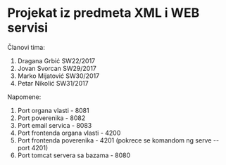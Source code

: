 # Projekat iz predmeta XML i WEB servisi

Članovi tima:
1. Dragana Grbić SW22/2017
2. Jovan Svorcan SW29/2017
3. Marko Mijatović SW30/2017
4. Petar Nikolić SW31/2017

Napomene:
1. Port organa vlasti - 8081
2. Port poverenika - 8082
3. Port email servica - 8083
4. Port frontenda organa vlasti - 4200
5. Port frontenda poverenika - 4201 (pokrece se komandom ng serve --port 4201)
6. Port tomcat servera sa bazama - 8080

